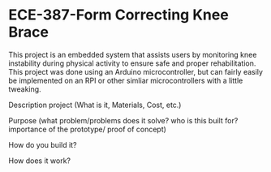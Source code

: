 # ECE-387-Form Correcting Knee Brace
This project is an embedded system that assists users by monitoring knee instability during physical activity to ensure safe and proper rehabilitation. This project was done using an Arduino microcontroller, but can fairly easily be implemented on an RPI or other simliar microcontrollers with a little tweaking. 

Description project (What is it, Materials, Cost, etc.)

Purpose (what problem/problems does it solve? who is this built for? importance of the prototype/ proof of concept)

How do you build it?

How does it work? 

